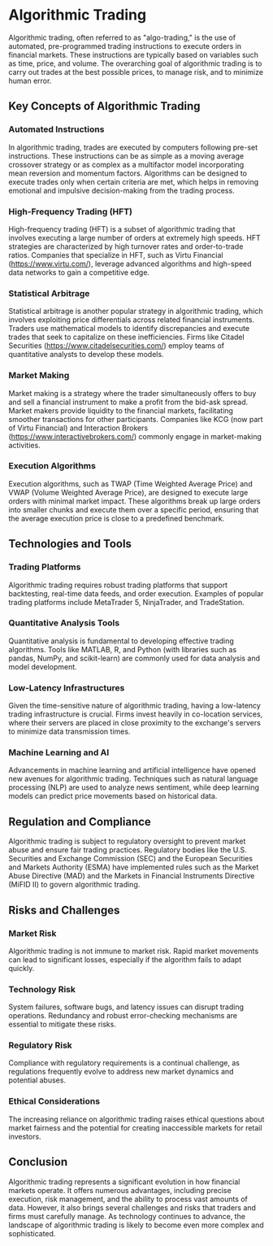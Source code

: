 # Algorithmic Trading

Algorithmic trading, often referred to as "algo-trading," is the use of automated, pre-programmed trading instructions to execute orders in financial markets. These instructions are typically based on variables such as time, price, and volume. The overarching goal of algorithmic trading is to carry out trades at the best possible prices, to manage risk, and to minimize human error.

## Key Concepts of Algorithmic Trading

### Automated Instructions

In algorithmic trading, trades are executed by computers following pre-set instructions. These instructions can be as simple as a moving average crossover strategy or as complex as a multifactor model incorporating mean reversion and momentum factors. Algorithms can be designed to execute trades only when certain criteria are met, which helps in removing emotional and impulsive decision-making from the trading process.

### High-Frequency Trading (HFT)

High-frequency trading (HFT) is a subset of algorithmic trading that involves executing a large number of orders at extremely high speeds. HFT strategies are characterized by high turnover rates and order-to-trade ratios. Companies that specialize in HFT, such as Virtu Financial (https://www.virtu.com/), leverage advanced algorithms and high-speed data networks to gain a competitive edge.

### Statistical Arbitrage

Statistical arbitrage is another popular strategy in algorithmic trading, which involves exploiting price differentials across related financial instruments. Traders use mathematical models to identify discrepancies and execute trades that seek to capitalize on these inefficiencies. Firms like Citadel Securities (https://www.citadelsecurities.com/) employ teams of quantitative analysts to develop these models.

### Market Making

Market making is a strategy where the trader simultaneously offers to buy and sell a financial instrument to make a profit from the bid-ask spread. Market makers provide liquidity to the financial markets, facilitating smoother transactions for other participants. Companies like KCG (now part of Virtu Financial) and Interaction Brokers (https://www.interactivebrokers.com/) commonly engage in market-making activities.

### Execution Algorithms

Execution algorithms, such as TWAP (Time Weighted Average Price) and VWAP (Volume Weighted Average Price), are designed to execute large orders with minimal market impact. These algorithms break up large orders into smaller chunks and execute them over a specific period, ensuring that the average execution price is close to a predefined benchmark.

## Technologies and Tools

### Trading Platforms

Algorithmic trading requires robust trading platforms that support backtesting, real-time data feeds, and order execution. Examples of popular trading platforms include MetaTrader 5, NinjaTrader, and TradeStation.

### Quantitative Analysis Tools

Quantitative analysis is fundamental to developing effective trading algorithms. Tools like MATLAB, R, and Python (with libraries such as pandas, NumPy, and scikit-learn) are commonly used for data analysis and model development.

### Low-Latency Infrastructures

Given the time-sensitive nature of algorithmic trading, having a low-latency trading infrastructure is crucial. Firms invest heavily in co-location services, where their servers are placed in close proximity to the exchange's servers to minimize data transmission times.

### Machine Learning and AI

Advancements in machine learning and artificial intelligence have opened new avenues for algorithmic trading. Techniques such as natural language processing (NLP) are used to analyze news sentiment, while deep learning models can predict price movements based on historical data.

## Regulation and Compliance

Algorithmic trading is subject to regulatory oversight to prevent market abuse and ensure fair trading practices. Regulatory bodies like the U.S. Securities and Exchange Commission (SEC) and the European Securities and Markets Authority (ESMA) have implemented rules such as the Market Abuse Directive (MAD) and the Markets in Financial Instruments Directive (MiFID II) to govern algorithmic trading.

## Risks and Challenges

### Market Risk

Algorithmic trading is not immune to market risk. Rapid market movements can lead to significant losses, especially if the algorithm fails to adapt quickly.

### Technology Risk

System failures, software bugs, and latency issues can disrupt trading operations. Redundancy and robust error-checking mechanisms are essential to mitigate these risks.

### Regulatory Risk

Compliance with regulatory requirements is a continual challenge, as regulations frequently evolve to address new market dynamics and potential abuses.

### Ethical Considerations

The increasing reliance on algorithmic trading raises ethical questions about market fairness and the potential for creating inaccessible markets for retail investors.

## Conclusion

Algorithmic trading represents a significant evolution in how financial markets operate. It offers numerous advantages, including precise execution, risk management, and the ability to process vast amounts of data. However, it also brings several challenges and risks that traders and firms must carefully manage. As technology continues to advance, the landscape of algorithmic trading is likely to become even more complex and sophisticated.